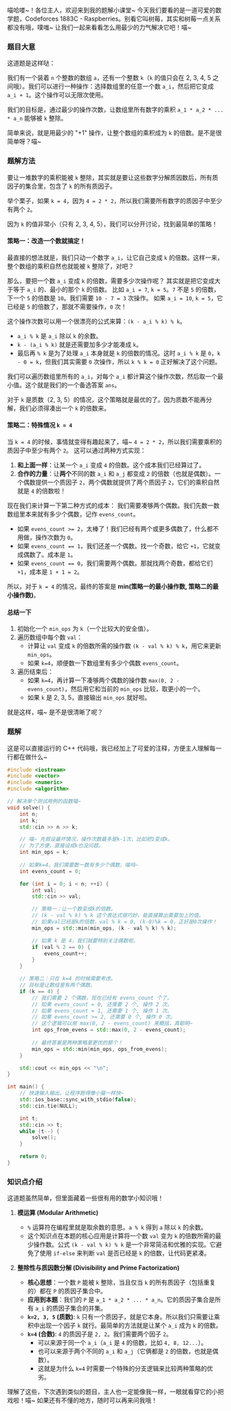 喵哈喽~！各位主人，欢迎来到我的题解小课堂~ 今天我们要看的是一道可爱的数学题，Codeforces 1883C - Raspberries。别看它叫树莓，其实和树莓一点关系都没有哦，噗嗤~ 让我们一起来看看怎么用最少的力气解决它吧！喵~

### 题目大意

这道题是这样哒：

我们有一个装着 `n` 个整数的数组 `a`，还有一个整数 `k`（`k` 的值只会在 2, 3, 4, 5 之间哦）。我们可以进行一种操作：选择数组里的任意一个数 `a_i`，然后把它变成 `a_i + 1`。这个操作可以无限次使用。

我们的目标是，通过最少的操作次数，让数组里所有数字的乘积 `a_1 * a_2 * ... * a_n` 能够被 `k` 整除。

简单来说，就是用最少的 "+1" 操作，让整个数组的乘积成为 `k` 的倍数。是不是很简单呀？喵~

### 题解方法

要让一堆数字的乘积能被 `k` 整除，其实就是要让这些数字分解质因数后，所有质因子的集合里，包含了 `k` 的所有质因子。

举个栗子，如果 `k = 4`，因为 `4 = 2 * 2`，所以我们需要所有数字的质因子中至少有两个 `2`。

因为 `k` 的值非常小（只有 2, 3, 4, 5），我们可以分开讨论，找到最简单的策略！

#### 策略一：改造一个数就搞定！

最直接的想法就是，我们只动一个数字 `a_i`，让它自己变成 `k` 的倍数。这样一来，整个数组的乘积自然也就能被 `k` 整除了，对吧？

那么，要把一个数 `a_i` 变成 `k` 的倍数，需要多少次操作呢？
其实就是把它变成大于等于 `a_i` 的、最小的那个 `k` 的倍数。
比如 `a_i = 7`, `k = 5`。`7` 不是 `5` 的倍数，下一个 `5` 的倍数是 `10`。我们需要 `10 - 7 = 3` 次操作。
如果 `a_i = 10`, `k = 5`，它已经是 `5` 的倍数了，那就不需要操作，`0` 次！

这个操作次数可以用一个很漂亮的公式来算：`(k - a_i % k) % k`。
*   `a_i % k` 是 `a_i` 除以 `k` 的余数。
*   `k - (a_i % k)` 就是还需要加多少才能凑成 `k`。
*   最后再 `% k` 是为了处理 `a_i` 本身就是 `k` 的倍数的情况。这时 `a_i % k` 是 `0`，`k - 0 = k`，但我们其实需要 `0` 次操作，所以 `k % k = 0` 正好解决了这个问题。

我们可以遍历数组里所有的 `a_i`，对每个 `a_i` 都计算这个操作次数，然后取一个最小值。这个就是我们的一个备选答案 `ans`。

对于 `k` 是质数（2, 3, 5）的情况，这个策略就是最优的了。因为质数不能再分解，我们必须得凑出一个 `k` 的倍数来。

#### 策略二：特殊情况 `k = 4`

当 `k = 4` 的时候，事情就变得有趣起来了，喵~
`4 = 2 * 2`，所以我们需要乘积的质因子中至少有两个 `2`。
这可以通过两种方式实现：
1.  **和上面一样**：让某一个 `a_i` 变成 `4` 的倍数。这个成本我们已经算过了。
2.  **合作的力量**：让**两个**不同的数 `a_i` 和 `a_j` 都变成 `2` 的倍数（也就是偶数）。一个偶数提供一个质因子 `2`，两个偶数就提供了两个质因子 `2`，它们的乘积自然就是 `4` 的倍数啦！

现在我们来计算一下第二种方式的成本：
我们需要凑够两个偶数。我们先数一数数组里本来就有多少个偶数，记作 `evens_count`。
*   如果 `evens_count >= 2`，太棒了！我们已经有两个或更多偶数了，什么都不用做，操作次数为 `0`。
*   如果 `evens_count == 1`，我们还差一个偶数。找一个奇数，给它 `+1`，它就变成偶数了。成本是 `1`。
*   如果 `evens_count == 0`，我们需要两个偶数。那就找两个奇数，都给它们 `+1`，成本是 `1 + 1 = 2`。

所以，对于 `k = 4` 的情况，最终的答案是 **min(策略一的最小操作数, 策略二的最小操作数)**。

#### 总结一下

1.  初始化一个 `min_ops` 为 `k`（一个比较大的安全值）。
2.  遍历数组中每个数 `val`：
    *   计算让 `val` 变成 `k` 的倍数所需的操作数 `(k - val % k) % k`，用它来更新 `min_ops`。
    *   如果 `k=4`，顺便数一下数组里有多少个偶数 `evens_count`。
3.  遍历结束后：
    *   如果 `k=4`，再计算一下凑够两个偶数的操作数 `max(0, 2 - evens_count)`，然后用它和当前的 `min_ops` 比较，取更小的一个。
    *   如果 `k` 是 2, 3, 5，直接输出 `min_ops` 就好啦。

就是这样，喵~ 是不是很清晰了呢？

### 题解

这是可以直接运行的 C++ 代码哦，我已经加上了可爱的注释，方便主人理解每一行都在做什么~

```cpp
#include <iostream>
#include <vector>
#include <numeric>
#include <algorithm>

// 解决单个测试用例的函数喵~
void solve() {
    int n;
    int k;
    std::cin >> n >> k;

    // 喵~ 先假设最坏情况，操作次数最多是k-1次，比如把1变成k。
    // 为了方便，直接设成k也没问题。
    int min_ops = k; 
    
    // 如果k=4，我们需要数一数有多少个偶数，喵呜~
    int evens_count = 0;

    for (int i = 0; i < n; ++i) {
        int val;
        std::cin >> val;

        // 策略一：让一个数变成k的倍数。
        // (k - val % k) % k 这个表达式很巧妙，能直接算出需要加上的值。
        // 如果val已经是k的倍数，val % k = 0, (k-0)%k = 0，正好是0次操作！
        min_ops = std::min(min_ops, (k - val % k) % k);

        // 如果 k 是 4，我们就要特别关注偶数啦。
        if (val % 2 == 0) {
            evens_count++;
        }
    }

    // 策略二：只在 k=4 的时候需要考虑。
    // 目标是让数组里有两个偶数。
    if (k == 4) {
        // 我们需要 2 个偶数，现在已经有 evens_count 个了。
        // 如果 evens_count = 0, 还需要 2 个, 操作 2 次。
        // 如果 evens_count = 1, 还需要 1 个, 操作 1 次。
        // 如果 evens_count >= 2, 还需要 0 个, 操作 0 次。
        // 这个逻辑可以用 max(0, 2 - evens_count) 来概括，真聪明~
        int ops_from_evens = std::max(0, 2 - evens_count);
        
        // 最终答案是两种策略里更优的那个！
        min_ops = std::min(min_ops, ops_from_evens);
    }

    std::cout << min_ops << "\n";
}

int main() {
    // 快速输入输出，让程序跑得像小猫一样快~
    std::ios_base::sync_with_stdio(false);
    std::cin.tie(NULL);

    int t;
    std::cin >> t;
    while (t--) {
        solve();
    }

    return 0;
}
```

### 知识点介绍

这道题虽然简单，但里面藏着一些很有用的数学小知识哦！

1.  **模运算 (Modular Arithmetic)**
    *   `%` 运算符在编程里就是取余数的意思。`a % k` 得到 `a` 除以 `k` 的余数。
    *   这个知识点在本题的核心应用是计算将一个数 `val` 变为 `k` 的倍数所需的最少操作数。公式 `(k - val % k) % k` 是一个非常简洁和优雅的实现。它避免了使用 `if-else` 来判断 `val` 是否已经是 `k` 的倍数，让代码更紧凑。

2.  **整除性与质因数分解 (Divisibility and Prime Factorization)**
    *   **核心思想**：一个数 `P` 能被 `k` 整除，当且仅当 `k` 的所有质因子（包括重复的）都在 `P` 的质因子集合中。
    *   **应用到本题**：我们的 `P` 是 `a_1 * a_2 * ... * a_n`。它的质因子集合是所有 `a_i` 的质因子集合的并集。
    *   **`k=2, 3, 5` (质数)**: `k` 只有一个质因子，就是它本身。所以我们只需要让乘积中出现一个因子 `k` 就行。最简单的方法就是让某个 `a_i` 成为 `k` 的倍数。
    *   **`k=4` (合数)**: `4` 的质因子是 `2, 2`。我们需要两个因子 `2`。
        *   可以来源于同一个 `a_i`（`a_i` 是 `4` 的倍数，比如 `4, 8, 12...`）。
        *   也可以来源于两个不同的 `a_i` 和 `a_j`（它俩都是 `2` 的倍数，也就是偶数）。
        *   这就是为什么 `k=4` 时需要一个特殊的分支逻辑来比较两种策略的优劣。

理解了这些，下次遇到类似的题目，主人也一定能像我一样，一眼就看穿它的小把戏啦！喵~ 如果还有不懂的地方，随时可以再来问我哦！